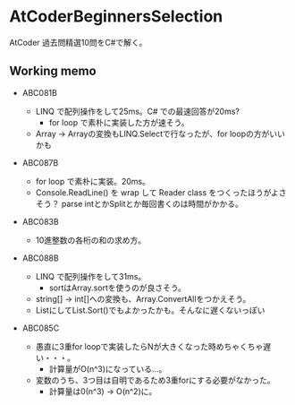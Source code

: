 ﻿# AtCoderBeginnersSelection

AtCoder 過去問精選10問をC#で解く。

## Working memo

- ABC081B
  - LINQ で配列操作をして25ms。C# での最速回答が20ms?
    - for loop で素朴に実装した方が速そう。
  - Array<string> -> Array<int>の変換もLINQ.Selectで行なったが、for loopの方がいいかも

- ABC087B
  - for loop で素朴に実装。20ms。
  - Console.ReadLine() を wrap して Reader class をつくったほうがよさそう？ parse intとかSplitとか毎回書くのは時間がかかる。

- ABC083B
  - 10進整数の各桁の和の求め方。

- ABC088B
  - LINQ で配列操作をして31ms。
    - sortはArray.sortを使うのが良さそう。
  - string[] -> int[]への変換も、Array.ConvertAllをつかえそう。
  - List<int>にしてList.Sort()でもよかったかも。そんなに遅くないっぽい

- ABC085C
  - 愚直に3重for loopで実装したらNが大きくなった時めちゃくちゃ遅い・・・。
    - 計算量がO(n^3)になっている…。
  - 変数のうち、3つ目は自明であるため3重forにする必要がなかった。
    - 計算量は0(n^3) -> O(n^2)に。